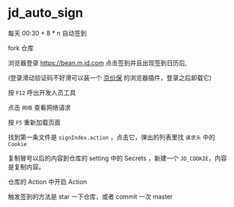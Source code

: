 # jd_auto_sign

每天 00:30 + 8 * n 自动签到

fork 仓库

浏览器登录 https://bean.m.jd.com 点击签到并且出现签到日历后,

(登录滑动验证码不好滑可以装一个 [京价保](https://jjb.im/) 的浏览器插件，登录之后卸载它)

按 `F12` 呼出开发人员工具

点击 `网络` 查看网络请求

按 `F5` 重新加载页面

找到第一条文件是 `signIndex.action` ，点击它，弹出的列表里找 `请求头` 中的 `Cookie`

复制冒号以后的内容到仓库的 setting 中的 Secrets ，新建一个 `JD_COOKIE`，内容是复制内容。

仓库的 Action 中开启 Action

触发签到的方法是 star 一下仓库，或者 commit 一次 master
